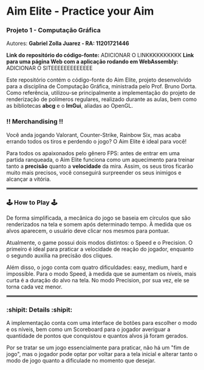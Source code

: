 # Aim Elite - Practice your Aim
### Projeto 1 - Computação Gráfica

Autores: **Gabriel Zolla Juarez - RA: 11201721446**

**Link do repositório do código-fonte:** ADICIONAR O LINKKKKKKKKKK
**Link para uma página Web com a aplicação rodando em WebAssembly:** ADICIONAR O SITEEEEEEEEEEEEE

Este repositório contém o código-fonte do Aim Elite, projeto desenvolvido para a disciplina de Computação Gráfica, ministrada pelo Prof. Bruno Dorta. Como referência, utilizou-se principalmente a implementação do projeto de renderização de polímeros regulares, realizado durante as aulas, bem como as bibliotecas **abcg** e o **ImGui**, aliadas ao OpenGL. 

### :bangbang: **Merchandising** :bangbang:
Você anda jogando Valorant, Counter-Strike, Rainbow Six, mas acaba errando todos os tiros e perdendo o jogo? O Aim Elite é ideal para você!

Para todos os apaixonados pelo gênero FPS: antes de entrar em uma partida ranqueada, o Aim Elite funciona como um aquecimento para treinar tanto a **precisão** quanto a **velocidade** da mira. Assim, os seus tiros ficarão muito mais precisos, você conseguirá surpreender os seus inimigos e alcançar a vitória.

<hr style="border:2px solid gray"> </hr>

### :joystick: **How to Play** :joystick:
De forma simplificada, a mecânica do jogo se baseia em círculos que são renderizados na tela e somem após determinado tempo. À medida que os alvos aparecem, o usuário deve clicar nos mesmos para pontuar.

Atualmente, o game possui dois modos distintos: o Speed e o Precision. O primeiro é ideal para praticar a velocidade de reação do jogador, enquanto o segundo auxilia na precisão dos cliques. 

Além disso, o jogo conta com quatro dificuldades: easy, medium, hard e impossible. Para o modo Speed, à medida que se aumentam os níveis, mais curta é a duração do alvo na tela. No modo Precision, por sua vez, ele se torna cada vez menor.

<hr style="border:2px solid gray"> </hr>

### :shipit: **Details** :shipit:
A implementação conta com uma interface de botões para escolher o modo e os níveis, bem como um Scoreboard para o jogador averiguar a quantidade de pontos que conquistou e quantos alvos já foram gerados.

Por se tratar se um jogo essencialmente para praticar, não há um "fim de jogo", mas o jogador pode optar por voltar para a tela inicial e alterar tanto o modo de jogo quanto a dificulade no momento que desejar.